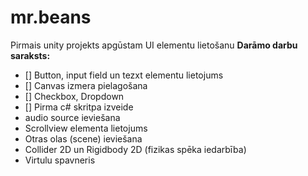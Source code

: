 # mr.beans
Pirmais unity projekts apgūstam UI elementu lietošanu
**Darāmo darbu saraksts:**
- [] Button, input field un tezxt elementu lietojums
- [] Canvas izmera pielagošana
- [] Checkbox, Dropdown
- [] Pirma c# skritpa izveide
- audio source ieviešana
- Scrollview elementa lietojums
- Otras olas (scene) ieviešana
- Collider 2D un Rigidbody 2D (fizikas spēka iedarbība)
-  Virtulu spavneris
